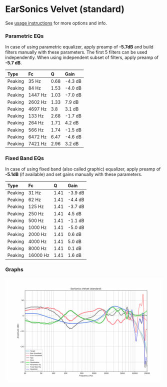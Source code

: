 # EarSonics Velvet (standard)
See [usage instructions](https://github.com/jaakkopasanen/AutoEq#usage) for more options and info.

### Parametric EQs
In case of using parametric equalizer, apply preamp of **-5.7dB** and build filters manually
with these parameters. The first 5 filters can be used independently.
When using independent subset of filters, apply preamp of **-5.7 dB**.

| Type    | Fc      |    Q | Gain    |
|:--------|:--------|:-----|:--------|
| Peaking | 35 Hz   | 0.68 | -4.3 dB |
| Peaking | 84 Hz   | 1.53 | -4.0 dB |
| Peaking | 1447 Hz | 1.03 | -7.0 dB |
| Peaking | 2602 Hz | 1.33 | 7.9 dB  |
| Peaking | 4697 Hz | 3.8  | 3.1 dB  |
| Peaking | 133 Hz  | 2.68 | -1.7 dB |
| Peaking | 264 Hz  | 1.71 | 4.2 dB  |
| Peaking | 566 Hz  | 1.74 | -1.5 dB |
| Peaking | 6472 Hz | 6.47 | -4.6 dB |
| Peaking | 7421 Hz | 2.96 | 3.2 dB  |

### Fixed Band EQs
In case of using fixed band (also called graphic) equalizer, apply preamp of **-5.1dB**
(if available) and set gains manually with these parameters.

| Type    | Fc       |    Q | Gain    |
|:--------|:---------|:-----|:--------|
| Peaking | 31 Hz    | 1.41 | -3.9 dB |
| Peaking | 62 Hz    | 1.41 | -4.4 dB |
| Peaking | 125 Hz   | 1.41 | -3.7 dB |
| Peaking | 250 Hz   | 1.41 | 4.5 dB  |
| Peaking | 500 Hz   | 1.41 | -1.1 dB |
| Peaking | 1000 Hz  | 1.41 | -5.0 dB |
| Peaking | 2000 Hz  | 1.41 | 0.6 dB  |
| Peaking | 4000 Hz  | 1.41 | 5.0 dB  |
| Peaking | 8000 Hz  | 1.41 | 0.1 dB  |
| Peaking | 16000 Hz | 1.41 | 1.6 dB  |

### Graphs
![](./EarSonics%20Velvet%20(standard).png)